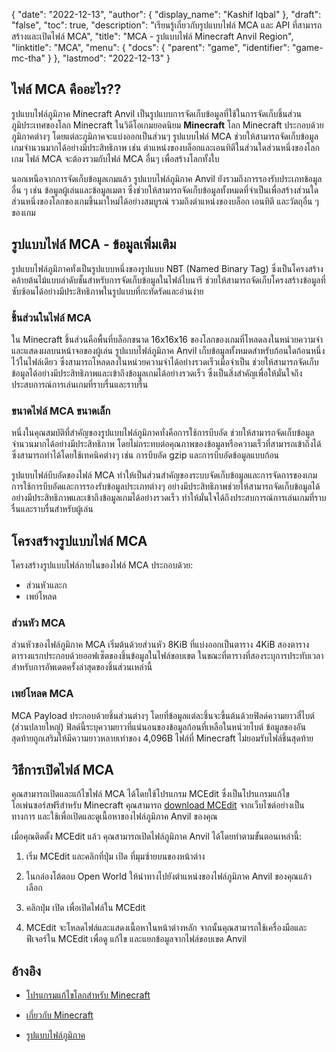{
  "date": "2022-12-13",
  "author": {
    "display_name": "Kashif Iqbal"
},
  "draft": "false",
  "toc": true,
  "description": "เรียนรู้เกี่ยวกับรูปแบบไฟล์ MCA และ API ที่สามารถสร้างและเปิดไฟล์ MCA",
  "title": "MCA - รูปแบบไฟล์ Minecraft Anvil Region",
  "linktitle": "MCA",
  "menu": {
    "docs": {
      "parent": "game",
      "identifier": "game-mc-tha"
}
},
  "lastmod": "2022-12-13"
}

## ไฟล์ MCA คืออะไร??

รูปแบบไฟล์ภูมิภาค Minecraft Anvil เป็นรูปแบบการจัดเก็บข้อมูลที่ใช้ในการจัดเก็บชิ้นส่วนภูมิประเทศของโลก Minecraft ในวิดีโอเกมยอดนิยม **Minecraft** โลก Minecraft ประกอบด้วยภูมิภาคต่างๆ โดยแต่ละภูมิภาคจะแบ่งออกเป็นส่วนๆ รูปแบบไฟล์ MCA ช่วยให้สามารถจัดเก็บข้อมูลเกมจำนวนมากได้อย่างมีประสิทธิภาพ เช่น ตำแหน่งของบล็อกและเอนทิตีในส่วนใดส่วนหนึ่งของโลกเกม ไฟล์ MCA จะต้องรวมกับไฟล์ MCA อื่นๆ เพื่อสร้างโลกทั้งใบ

นอกเหนือจากการจัดเก็บข้อมูลเกมแล้ว รูปแบบไฟล์ภูมิภาค Anvil ยังรวมถึงการรองรับประเภทข้อมูลอื่น ๆ เช่น ข้อมูลผู้เล่นและข้อมูลเมตา ซึ่งช่วยให้สามารถจัดเก็บข้อมูลทั้งหมดที่จำเป็นเพื่อสร้างส่วนใดส่วนหนึ่งของโลกของเกมขึ้นมาใหม่ได้อย่างสมบูรณ์ รวมถึงตำแหน่งของบล็อก เอนทิตี และวัตถุอื่น ๆ ของเกม

## รูปแบบไฟล์ MCA - ข้อมูลเพิ่มเติม

รูปแบบไฟล์ภูมิภาคทั่งเป็นรูปแบบหนึ่งของรูปแบบ NBT (Named Binary Tag) ซึ่งเป็นโครงสร้างคล้ายต้นไม้แบบลำดับชั้นสำหรับการจัดเก็บข้อมูลในไฟล์ไบนารี ช่วยให้สามารถจัดเก็บโครงสร้างข้อมูลที่ซับซ้อนได้อย่างมีประสิทธิภาพในรูปแบบที่กะทัดรัดและอ่านง่าย

### ชิ้นส่วนในไฟล์ MCA

ใน Minecraft ชิ้นส่วนคือพื้นที่บล็อกขนาด 16x16x16 ของโลกของเกมที่โหลดลงในหน่วยความจำและแสดงผลบนหน้าจอของผู้เล่น รูปแบบไฟล์ภูมิภาค Anvil เก็บข้อมูลทั้งหมดสำหรับก้อนใดก้อนหนึ่งไว้ในไฟล์เดียว ซึ่งสามารถโหลดลงในหน่วยความจำได้อย่างรวดเร็วเมื่อจำเป็น ช่วยให้สามารถจัดเก็บข้อมูลได้อย่างมีประสิทธิภาพและเข้าถึงข้อมูลเกมได้อย่างรวดเร็ว ซึ่งเป็นสิ่งสำคัญเพื่อให้มั่นใจถึงประสบการณ์การเล่นเกมที่ราบรื่นและราบรื่น

### ขนาดไฟล์ MCA ขนาดเล็ก

หนึ่งในคุณสมบัติที่สำคัญของรูปแบบไฟล์ภูมิภาคทั่งคือการใช้การบีบอัด ช่วยให้สามารถจัดเก็บข้อมูลจำนวนมากได้อย่างมีประสิทธิภาพ โดยไม่กระทบต่อคุณภาพของข้อมูลหรือความเร็วที่สามารถเข้าถึงได้ ซึ่งสามารถทำได้โดยใช้เทคนิคต่างๆ เช่น การบีบอัด gzip และการบีบอัดข้อมูลแบบก้อน

รูปแบบไฟล์บีบอัดของไฟล์ MCA ทำให้เป็นส่วนสำคัญของระบบจัดเก็บข้อมูลและการจัดการของเกม การใช้การบีบอัดและการรองรับข้อมูลประเภทต่างๆ อย่างมีประสิทธิภาพช่วยให้สามารถจัดเก็บข้อมูลได้อย่างมีประสิทธิภาพและเข้าถึงข้อมูลเกมได้อย่างรวดเร็ว ทำให้มั่นใจได้ถึงประสบการณ์การเล่นเกมที่ราบรื่นและราบรื่นสำหรับผู้เล่น

## โครงสร้างรูปแบบไฟล์ MCA

โครงสร้างรูปแบบไฟล์ภายในของไฟล์ MCA ประกอบด้วย:
 * ส่วนหัวและก
 * เพย์โหลด

### ส่วนหัว MCA

ส่วนหัวของไฟล์ภูมิภาค MCA เริ่มต้นด้วยส่วนหัว 8KiB ที่แบ่งออกเป็นตาราง 4KiB สองตาราง ตารางแรกประกอบด้วยออฟเซ็ตของชิ้นข้อมูลในไฟล์ขอบเขต ในขณะที่ตารางที่สองระบุการประทับเวลาสำหรับการอัพเดตครั้งล่าสุดของชิ้นส่วนเหล่านี้

### เพย์โหลด MCA

MCA Payload ประกอบด้วยชิ้นส่วนต่างๆ โดยที่ข้อมูลแต่ละชิ้นจะขึ้นต้นด้วยฟิลด์ความยาวสี่ไบต์ (ส่วนปลายใหญ่) ฟิลด์นี้ระบุความยาวที่แน่นอนของข้อมูลก้อนที่เหลือในหน่วยไบต์ ข้อมูลของอันสุดท้ายถูกเสริมให้มีความยาวหลายเท่าของ 4,096B ไฟล์ที่ Minecraft ไม่ยอมรับไฟล์ชิ้นสุดท้าย

## วิธีการเปิดไฟล์ MCA

คุณสามารถเปิดและแก้ไขไฟล์ MCA ได้โดยใช้โปรแกรม MCEdit ซึ่งเป็นโปรแกรมแก้ไขโอเพ่นซอร์สฟรีสำหรับ Minecraft คุณสามารถ [download MCEdit](https://www.mcedit.net/) จากเว็บไซต์อย่างเป็นทางการ และใช้เพื่อเปิดและดูเนื้อหาของไฟล์ภูมิภาค Anvil ของคุณ

เมื่อคุณติดตั้ง MCEdit แล้ว คุณสามารถเปิดไฟล์ภูมิภาค Anvil ได้โดยทำตามขั้นตอนเหล่านี้:

 1. เริ่ม MCEdit และคลิกที่ปุ่ม เปิด ที่มุมซ้ายบนของหน้าต่าง

 1. ในกล่องโต้ตอบ Open World ให้นำทางไปยังตำแหน่งของไฟล์ภูมิภาค Anvil ของคุณแล้วเลือก

 1. คลิกปุ่ม เปิด เพื่อเปิดไฟล์ใน MCEdit

 1. MCEdit จะโหลดไฟล์และแสดงเนื้อหาในหน้าต่างหลัก จากนั้นคุณสามารถใช้เครื่องมือและฟีเจอร์ใน MCEdit เพื่อดู แก้ไข และแยกข้อมูลจากไฟล์ขอบเขต Anvil

## อ้างอิง

* [โปรแกรมแก้ไขโลกสำหรับ Minecraft](https://www.mcedit.net/)

* [เกี่ยวกับ Minecraft](https://www.minecraft.net/)

* [รูปแบบไฟล์ภูมิภาค](https://minecraft.fandom.com/wiki/Region_file_format)


